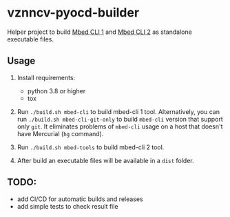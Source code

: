# vznncv-pyocd-builder

Helper project to build [Mbed CLI 1](https://github.com/ARMmbed/mbed-cli)
and [Mbed CLI 2](https://github.com/ARMmbed/mbed-tools) as standalone executable files.

## Usage

1. Install requirements:

    - python 3.8 or higher
    - tox

2. Run `./build.sh mbed-cli` to build mbed-cli 1 tool. Alternatively, you can run
   `./build.sh mbed-cli-git-only` to build `mbed-cli` version that support only `git`. It eliminates problems
   of `mbed-cli` usage on a host that doesn't have Mercurial (`hg` command).

3. Run `./build.sh mbed-tools` to build mbed-cli 2 tool.

4. After build an executable files will be available in a `dist` folder.

## TODO:

- add CI/CD for automatic builds and releases
- add simple tests to check result file
